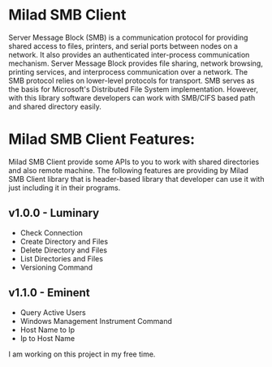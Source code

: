 # Milad SMB Client 

Server Message Block (SMB) is a communication protocol for providing shared access to files, printers, and serial ports between nodes on a network. It also provides an authenticated inter-process communication mechanism. Server Message Block provides file sharing, network browsing, printing services, and interprocess communication over a network. The SMB protocol relies on lower-level protocols for transport. SMB serves as the basis for Microsoft's Distributed File System implementation. However, with this library software developers can work with SMB/CIFS based path and shared directory easily.

# Milad SMB Client Features:

Milad SMB Client provide some APIs to you to work with shared directories and also remote machine. The following features are providing by Milad SMB Client library that is header-based library that developer can use it with just including it in their programs.

## v1.0.0 - Luminary
* Check Connection
* Create Directory and Files
* Delete Directory and Files
* List Directories and Files
* Versioning Command

## v1.1.0 - Eminent
* Query Active Users
* Windows Management Instrument Command
* Host Name to Ip
* Ip to Host Name

I am working on this project in my free time. 
